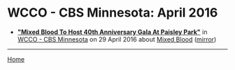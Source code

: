 # WCCO - CBS Minnesota: April 2016

 - [**"Mixed Blood To Host 40th Anniversary Gala At Paisley Park"**](https://minnesota.cbslocal.com/2016/04/29/mixed-blood-anniversary-paisley-park/) in [WCCO - CBS Minnesota](https://minnesota.cbslocal.com/) on 29 April 2016 about [Mixed Blood](../../topics/mixed-blood/index.md) ([mirror](https://web.archive.org/web/*/https://minnesota.cbslocal.com/2016/04/29/mixed-blood-anniversary-paisley-park/))

----

[Home](./)
